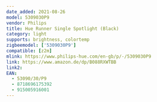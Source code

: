 ```yaml
---
date_added: 2021-08-26
model: 5309030P9
vendor: Philips
title: Hue Runner Single Spotlight (Black)
category: light
supports: brightness, colortemp
zigbeemodel: ['5309030P9']
compatible: [z2m]
mlink: https://www.philips-hue.com/en-gb/p/-/5309030P9
link: https://www.amazon.de/dp/B088RXWTBB
link2: 
EAN: 
  - 53090/30/P9
  - 8718696175392
  - 915005916001
---
```

